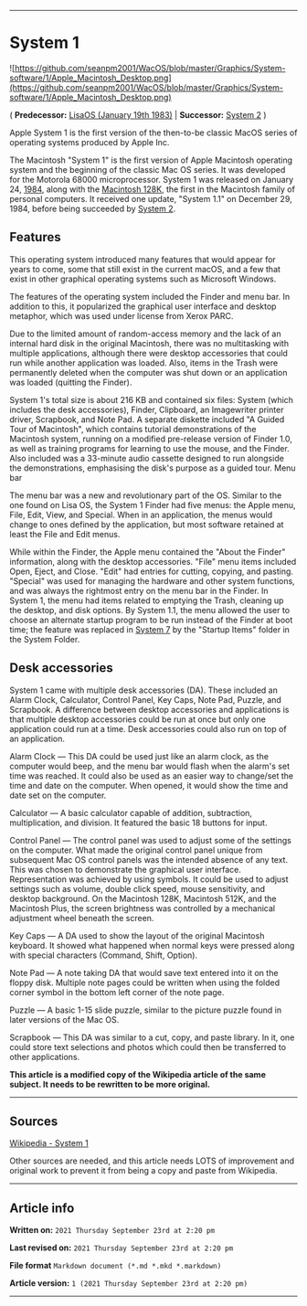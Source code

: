   
***

# System 1

<!--
<details>
<summary><p>Click/tap here to expand/collapse</p>
<p>the dropdown containing the Mac OS X 10.2 logo</p></summary>

![https://github.com/seanpm2001/WacOS/blob/master/Graphics/MacOS_X/10.2_Jaguar/Jaguar-logo.png](https://github.com/seanpm2001/WacOS/blob/master/Graphics/MacOS_X/10.2_Jaguar/Jaguar-logo.png)

</details>
!-->

![https://github.com/seanpm2001/WacOS/blob/master/Graphics/System-software/1/Apple_Macintosh_Desktop.png](https://github.com/seanpm2001/WacOS/blob/master/Graphics/System-software/1/Apple_Macintosh_Desktop.png)

( **Predecessor:** [LisaOS (January 19th 1983)](https://github.com/seanpm2001/WacOS/wiki/LisaOS/) | **Successor:** [System 2](https://github.com/seanpm2001/WacOS/wiki/Apple-System-2/) )

Apple System 1 is the first version of the then-to-be classic MacOS series of operating systems produced by Apple Inc.

The Macintosh "System 1" is the first version of Apple Macintosh operating system and the beginning of the classic Mac OS series. It was developed for the Motorola 68000 microprocessor. System 1 was released on January 24, [1984](https://github.com/seanpm2001/WacOS/wiki/1984/), along with the [Macintosh 128K](https://github.com/seanpm2001/WacOS/wiki/Macintosh_128K/), the first in the Macintosh family of personal computers. It received one update, "System 1.1" on December 29, 1984, before being succeeded by [System 2](https://github.com/seanpm2001/WacOS/wiki/Apple-System-2/).

## Features

This operating system introduced many features that would appear for years to come, some that still exist in the current macOS, and a few that exist in other graphical operating systems such as Microsoft Windows.

The features of the operating system included the Finder and menu bar. In addition to this, it popularized the graphical user interface and desktop metaphor, which was used under license from Xerox PARC.

Due to the limited amount of random-access memory and the lack of an internal hard disk in the original Macintosh, there was no multitasking with multiple applications, although there were desktop accessories that could run while another application was loaded. Also, items in the Trash were permanently deleted when the computer was shut down or an application was loaded (quitting the Finder).

System 1's total size is about 216 KB and contained six files: System (which includes the desk accessories), Finder, Clipboard, an Imagewriter printer driver, Scrapbook, and Note Pad. A separate diskette included "A Guided Tour of Macintosh", which contains tutorial demonstrations of the Macintosh system, running on a modified pre-release version of Finder 1.0, as well as training programs for learning to use the mouse, and the Finder. Also included was a 33-minute audio cassette designed to run alongside the demonstrations, emphasising the disk's purpose as a guided tour.
Menu bar

The menu bar was a new and revolutionary part of the OS. Similar to the one found on Lisa OS, the System 1 Finder had five menus: the Apple menu, File, Edit, View, and Special. When in an application, the menus would change to ones defined by the application, but most software retained at least the File and Edit menus.

While within the Finder, the Apple menu contained the "About the Finder" information, along with the desktop accessories. "File" menu items included Open, Eject, and Close. "Edit" had entries for cutting, copying, and pasting. "Special" was used for managing the hardware and other system functions, and was always the rightmost entry on the menu bar in the Finder. In System 1, the menu had items related to emptying the Trash, cleaning up the desktop, and disk options. By System 1.1, the menu allowed the user to choose an alternate startup program to be run instead of the Finder at boot time; the feature was replaced in [System 7](https://github.com/seanpm2001/WacOS/wiki/Mac-OS-7/) by the "Startup Items" folder in the System Folder.

## Desk accessories

System 1 came with multiple desk accessories (DA). These included an Alarm Clock, Calculator, Control Panel, Key Caps, Note Pad, Puzzle, and Scrapbook. A difference between desktop accessories and applications is that multiple desktop accessories could be run at once but only one application could run at a time. Desk accessories could also run on top of an application.


Alarm Clock — This DA could be used just like an alarm clock, as the computer would beep, and the menu bar would flash when the alarm's set time was reached. It could also be used as an easier way to change/set the time and date on the computer. When opened, it would show the time and date set on the computer.

Calculator — A basic calculator capable of addition, subtraction, multiplication, and division. It featured the basic 18 buttons for input.

Control Panel — The control panel was used to adjust some of the settings on the computer. What made the original control panel unique from subsequent Mac OS control panels was the intended absence of any text. This was chosen to demonstrate the graphical user interface. Representation was achieved by using symbols. It could be used to adjust settings such as volume, double click speed, mouse sensitivity, and desktop background. On the Macintosh 128K, Macintosh 512K, and the Macintosh Plus, the screen brightness was controlled by a mechanical adjustment wheel beneath the screen.

Key Caps — A DA used to show the layout of the original Macintosh keyboard. It showed what happened when normal keys were pressed along with special characters (Command, Shift, Option).

Note Pad — A note taking DA that would save text entered into it on the floppy disk. Multiple note pages could be written when using the folded corner symbol in the bottom left corner of the note page.

Puzzle — A basic 1-15 slide puzzle, similar to the picture puzzle found in later versions of the Mac OS.

Scrapbook — This DA was similar to a cut, copy, and paste library. In it, one could store text selections and photos which could then be transferred to other applications.

**This article is a modified copy of the Wikipedia article of the same subject. It needs to be rewritten to be more original.**

***

## Sources

[Wikipedia - System 1](https://en.wikipedia.org/wiki/https://en.wikipedia.org/wiki/System_1)

Other sources are needed, and this article needs LOTS of improvement and original work to prevent it from being a copy and paste from Wikipedia.

***

## Article info

**Written on:** `2021 Thursday September 23rd at 2:20 pm`

**Last revised on:** `2021 Thursday September 23rd at 2:20 pm`

**File format** `Markdown document (*.md *.mkd *.markdown)`

**Article version:** `1 (2021 Thursday September 23rd at 2:20 pm)`

***

<!-- Tools

Quick copy and paste

https://github.com/seanpm2001/WacOS/wiki/

!-->
